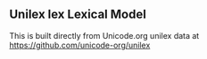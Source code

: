 Unilex lex Lexical Model
----------------------

This is built directly from Unicode.org unilex data at
https://github.com/unicode-org/unilex
